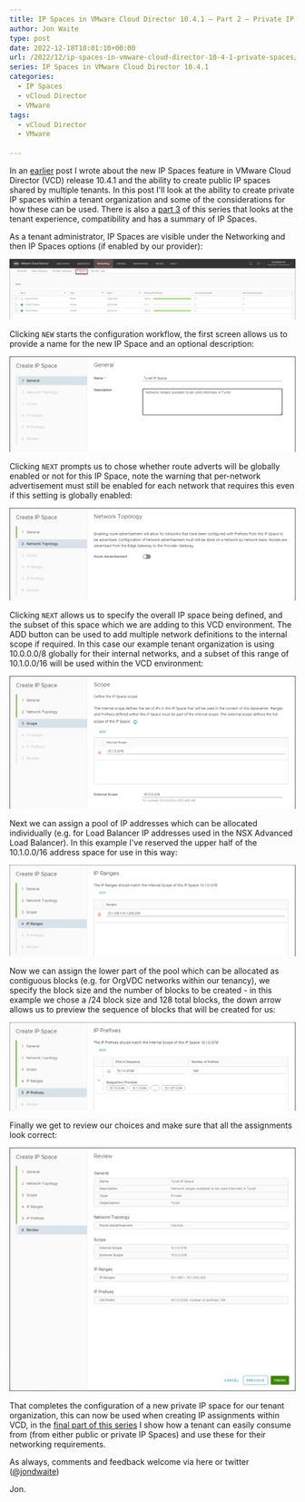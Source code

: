 ```yaml
---
title: IP Spaces in VMware Cloud Director 10.4.1 – Part 2 – Private IP Spaces
author: Jon Waite
type: post
date: 2022-12-18T10:01:10+00:00
url: /2022/12/ip-spaces-in-vmware-cloud-director-10-4-1-private-spaces/
series: IP Spaces in VMware Cloud Director 10.4.1
categories:
  - IP Spaces
  - vCloud Director
  - VMware
tags:
  - vCloud Director
  - VMware

---
```

In an [earlier](/2022/12/ip-spaces-in-vmware-cloud-director-10-4-1-public-spaces/) post I wrote about the new IP Spaces feature in VMware Cloud Director (VCD) release 10.4.1 and the ability to create public IP spaces shared by multiple tenants. In this post I'll look at the ability to create private IP spaces within a tenant organization and some of the considerations for how these can be used. There is also a [part 3](/2022/12/ip-spaces-in-vmware-cloud-director-10-4-1-tenant-experience/) of this series that looks at the tenant experience, compatibility and has a summary of IP Spaces.

As a tenant administrator, IP Spaces are visible under the Networking and then IP Spaces options (if enabled by our provider):

![IP Spaces from Tenant View](image-14.png)

Clicking `NEW` starts the configuration workflow, the first screen allows us to provide a name for the new IP Space and an optional description:

![Create Tenant IP Space - Naming](image-15.png)

Clicking `NEXT` prompts us to chose whether route adverts will be globally enabled or not for this IP Space, note the warning that per-network advertisement must still be enabled for each network that requires this even if this setting is globally enabled:

![Create Tenant IP Space - Topology](image-16.png)

Clicking `NEXT` allows us to specify the overall IP space being defined, and the subset of this space which we are adding to this VCD environment. The ADD button can be used to add multiple network definitions to the internal scope if required. In this case our example tenant organization is using 10.0.0.0/8 globally for their internal networks, and a subset of this range of 10.1.0.0/16 will be used within the VCD environment:

![Create Tenant IP Space - Scope](image-17.png)

Next we can assign a pool of IP addresses which can be allocated individually (e.g. for Load Balancer IP addresses used in the NSX Advanced Load Balancer). In this example I've reserved the upper half of the 10.1.0.0/16 address space for use in this way:

![Create Tenant IP Space - IP Ranges](image-18.png)

Now we can assign the lower part of the pool which can be allocated as contiguous blocks (e.g. for OrgVDC networks within our tenancy), we specify the block size and the number of blocks to be created - in this example we chose a /24 block size and 128 total blocks, the down arrow allows us to preview the sequence of blocks that will be created for us:

![Create Tenant IP Space - IP Prefixes](image-19.png)

Finally we get to review our choices and make sure that all the assignments look correct:

![Create Tenant IP Space - Review](image-20.png)



That completes the configuration of a new private IP space for our tenant organization, this can now be used when creating IP assignments within VCD, in the [final part of this series](/2022/12/ip-spaces-in-vmware-cloud-director-10-4-1-tenant-experience/) I show how a tenant can easily consume from (from either public or private IP Spaces) and use these for their networking requirements.

As always, comments and feedback welcome via here or twitter ([@jondwaite][1])

Jon.

 [1]: https://twitter.com/jondwaite